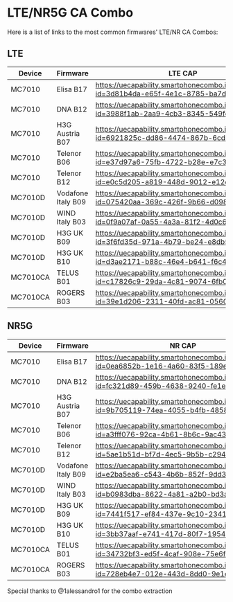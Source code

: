 # LTE/NR5G CA Combo
Here is a list of links to the most common firmwares' LTE/NR CA Combos:

## LTE
| Device   | Firmware           | LTE CAP                                                                               |
|----------|--------------------|---------------------------------------------------------------------------------------|
| MC7010   | Elisa B17          | https://uecapability.smartphonecombo.it/view/?id=3d81b4da-e65f-4e1c-8785-ba7d671851f1 |
| MC7010   | DNA B12            | https://uecapability.smartphonecombo.it/view/?id=3988f1ab-2aa9-4cb3-8345-549fc973f611 |
| MC7010   | H3G Austria B07    | https://uecapability.smartphonecombo.it/view/?id=6921825c-dd86-4474-867b-6cd24f3c5072 |
| MC7010   | Telenor B06        | https://uecapability.smartphonecombo.it/view/?id=e37d97a6-75fb-4722-b28e-e7c333cd11ac |
| MC7010   | Telenor B12        | https://uecapability.smartphonecombo.it/view/multi/?id=e0c5d205-a819-448d-9012-e12e221c265e |
| MC7010D  | Vodafone Italy B09 | https://uecapability.smartphonecombo.it/view/?id=075420aa-369c-426f-9b66-d098421a2e67 |
| MC7010D  | WIND Italy B03     | https://uecapability.smartphonecombo.it/view/?id=0f9a07af-0a55-4a3a-81f2-4d0c65cfcb00 |
| MC7010D  | H3G UK B09         | https://uecapability.smartphonecombo.it/view/?id=3f6fd35d-971a-4b79-be24-e8db5c0e5ebe |
| MC7010D  | H3G UK B10         | https://uecapability.smartphonecombo.it/view/multi/?id=d3ae2171-b88c-46e4-b641-f6c4c47e3894 |
| MC7010CA | TELUS B01          | https://uecapability.smartphonecombo.it/view/?id=c17826c9-29da-4c81-9074-6fb078f122e9 |
| MC7010CA | ROGERS B03         | https://uecapability.smartphonecombo.it/view/multi/?id=39e1d206-2311-40fd-ac81-0560b04896e9 |

## NR5G
| Device   | Firmware           | NR CAP                                                                               |
|----------|--------------------|---------------------------------------------------------------------------------------|
| MC7010   | Elisa B17          | https://uecapability.smartphonecombo.it/view/?id=0ea6852b-1e16-4a60-83f5-189e3ee9b4cc |
| MC7010   | DNA B12            | https://uecapability.smartphonecombo.it/view/?id=fc321d89-459b-4638-9240-fe1e829f6d45 |
| MC7010   | H3G Austria B07    | https://uecapability.smartphonecombo.it/view/?id=9b705119-74ea-4055-b4fb-485846097e63 |
| MC7010   | Telenor B06        | https://uecapability.smartphonecombo.it/view/?id=a3fff076-92ca-4b61-8b6c-9ac43ed8901f |
| MC7010   | Telenor B12        | https://uecapability.smartphonecombo.it/view/multi/?id=5ae1b51d-bf7d-4ec5-9b5b-c29403069658 |
| MC7010D  | Vodafone Italy B09 | https://uecapability.smartphonecombo.it/view/?id=e2ba5ea6-c543-4b6b-852f-9dd3036a1a20 |
| MC7010D  | WIND Italy B03     | https://uecapability.smartphonecombo.it/view/?id=b0983dba-8622-4a81-a2b0-bd3adee04735 |
| MC7010D  | H3G UK B09         | https://uecapability.smartphonecombo.it/view/?id=7441f517-ef84-437e-9c10-2341ff61b6fc |
| MC7010D  | H3G UK B10         | https://uecapability.smartphonecombo.it/view/multi/?id=3bb37aaf-e741-417d-80f7-1954c15c8d8a |
| MC7010CA | TELUS B01          | https://uecapability.smartphonecombo.it/view/?id=34732bf3-ed5f-4caf-908e-75e6f8af00bd |
| MC7010CA | ROGERS B03         | https://uecapability.smartphonecombo.it/view/multi/?id=728eb4e7-012e-443d-8dd0-9e1e8e5606a5 |

Special thanks to @1alessandro1 for the combo extraction
